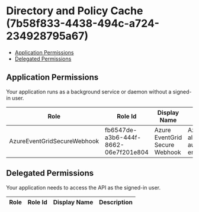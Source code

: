 # Directory and Policy Cache (7b58f833-4438-494c-a724-234928795a67)
- [Application Permissions](#application-permissions)
- [Delegated Permissions](#delegated-permissions)

## Application Permissions
Your application runs as a background service or daemon without a signed-in user.

| Role | Role Id | Display Name | Description |
|---|---|---|---|
| AzureEventGridSecureWebhook | fb6547de-a3b6-444f-8662-06e7f201e804 | Azure EventGrid Secure Webhook | AzureEventGridSecureWebhook allows EventGrid to be authorized in the BvdSync endpoint |

## Delegated Permissions
Your application needs to access the API as the signed-in user. 

| Role | Role Id | Display Name | Description |
|---|---|---|---|

